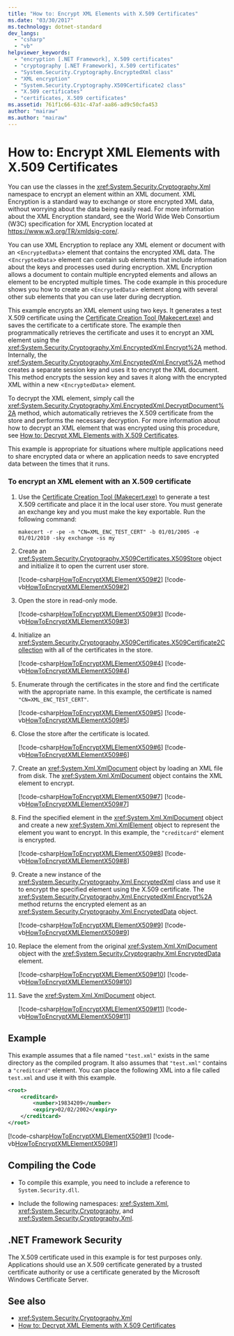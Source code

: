 ```yaml
---
title: "How to: Encrypt XML Elements with X.509 Certificates"
ms.date: "03/30/2017"
ms.technology: dotnet-standard
dev_langs: 
  - "csharp"
  - "vb"
helpviewer_keywords: 
  - "encryption [.NET Framework], X.509 certificates"
  - "cryptography [.NET Framework], X.509 certificates"
  - "System.Security.Cryptography.EncryptedXml class"
  - "XML encryption"
  - "System.Security.Cryptography.X509Certificate2 class"
  - "X.509 certificates"
  - "certificates, X.509 certificates"
ms.assetid: 761f1c66-631c-47af-aa86-ad9c50cfa453
author: "mairaw"
ms.author: "mairaw"
---
```

# How to: Encrypt XML Elements with X.509 Certificates
You can use the classes in the <xref:System.Security.Cryptography.Xml> namespace to encrypt an element within an XML document.  XML Encryption is a standard way to exchange or store encrypted XML data, without worrying about the data being easily read.  For more information about the XML Encryption standard, see the World Wide Web Consortium (W3C) specification for XML Encryption located at <https://www.w3.org/TR/xmldsig-core/>.  
  
 You can use XML Encryption to replace any XML element or document with an <`EncryptedData`> element that contains the encrypted XML data. The <`EncryptedData`> element can contain sub elements that include information about the keys and processes used during encryption.  XML Encryption allows a document to contain multiple encrypted elements and allows an element to be encrypted multiple times.  The code example in this procedure shows you how to create an <`EncryptedData`> element along with several other sub elements that you can use later during decryption.  
  
 This example encrypts an XML element using two keys.  It generates a test X.509 certificate using the [Certificate Creation Tool (Makecert.exe)](https://msdn.microsoft.com/library/windows/desktop/aa386968.aspx) and saves the certificate to a certificate store.  The example then programmatically retrieves the certificate and uses it to encrypt an XML element using the <xref:System.Security.Cryptography.Xml.EncryptedXml.Encrypt%2A> method.  Internally, the <xref:System.Security.Cryptography.Xml.EncryptedXml.Encrypt%2A> method creates a separate session key and uses it to encrypt the XML document. This method encrypts the session key and saves it along with the encrypted XML within a new <`EncryptedData`> element.  
  
 To decrypt the XML element, simply call the <xref:System.Security.Cryptography.Xml.EncryptedXml.DecryptDocument%2A> method, which automatically retrieves the X.509 certificate from the store and performs the necessary decryption.  For more information about how to decrypt an XML element that was encrypted using this procedure, see [How to: Decrypt XML Elements with X.509 Certificates](../../../docs/standard/security/how-to-decrypt-xml-elements-with-x-509-certificates.md).  
  
 This example is appropriate for situations where multiple applications need to share encrypted data or where an application needs to save encrypted data between the times that it runs.  
  
### To encrypt an XML element with an X.509 certificate  
  
1.  Use the [Certificate Creation Tool (Makecert.exe)](https://msdn.microsoft.com/library/windows/desktop/aa386968.aspx) to generate a test X.509 certificate and place it in the local user store.  You must generate an exchange key and you must make the key exportable. Run the following command:  
  
    ```  
    makecert -r -pe -n "CN=XML_ENC_TEST_CERT" -b 01/01/2005 -e 01/01/2010 -sky exchange -ss my  
    ```  
  
2.  Create an <xref:System.Security.Cryptography.X509Certificates.X509Store> object and initialize it to open the current user store.  
  
     [!code-csharp[HowToEncryptXMLElementX509#2](../../../samples/snippets/csharp/VS_Snippets_CLR/HowToEncryptXMLElementX509/cs/sample.cs#2)]
     [!code-vb[HowToEncryptXMLElementX509#2](../../../samples/snippets/visualbasic/VS_Snippets_CLR/HowToEncryptXMLElementX509/vb/sample.vb#2)]  
  
3.  Open the store in read-only mode.  
  
     [!code-csharp[HowToEncryptXMLElementX509#3](../../../samples/snippets/csharp/VS_Snippets_CLR/HowToEncryptXMLElementX509/cs/sample.cs#3)]
     [!code-vb[HowToEncryptXMLElementX509#3](../../../samples/snippets/visualbasic/VS_Snippets_CLR/HowToEncryptXMLElementX509/vb/sample.vb#3)]  
  
4.  Initialize an <xref:System.Security.Cryptography.X509Certificates.X509Certificate2Collection> with all of the certificates in the store.  
  
     [!code-csharp[HowToEncryptXMLElementX509#4](../../../samples/snippets/csharp/VS_Snippets_CLR/HowToEncryptXMLElementX509/cs/sample.cs#4)]
     [!code-vb[HowToEncryptXMLElementX509#4](../../../samples/snippets/visualbasic/VS_Snippets_CLR/HowToEncryptXMLElementX509/vb/sample.vb#4)]  
  
5.  Enumerate through the certificates in the store and find the certificate with the appropriate name.  In this example, the certificate is named `"CN=XML_ENC_TEST_CERT"`.  
  
     [!code-csharp[HowToEncryptXMLElementX509#5](../../../samples/snippets/csharp/VS_Snippets_CLR/HowToEncryptXMLElementX509/cs/sample.cs#5)]
     [!code-vb[HowToEncryptXMLElementX509#5](../../../samples/snippets/visualbasic/VS_Snippets_CLR/HowToEncryptXMLElementX509/vb/sample.vb#5)]  
  
6.  Close the store after the certificate is located.  
  
     [!code-csharp[HowToEncryptXMLElementX509#6](../../../samples/snippets/csharp/VS_Snippets_CLR/HowToEncryptXMLElementX509/cs/sample.cs#6)]
     [!code-vb[HowToEncryptXMLElementX509#6](../../../samples/snippets/visualbasic/VS_Snippets_CLR/HowToEncryptXMLElementX509/vb/sample.vb#6)]  
  
7.  Create an <xref:System.Xml.XmlDocument> object by loading an XML file from disk.  The <xref:System.Xml.XmlDocument> object contains the XML element to encrypt.  
  
     [!code-csharp[HowToEncryptXMLElementX509#7](../../../samples/snippets/csharp/VS_Snippets_CLR/HowToEncryptXMLElementX509/cs/sample.cs#7)]
     [!code-vb[HowToEncryptXMLElementX509#7](../../../samples/snippets/visualbasic/VS_Snippets_CLR/HowToEncryptXMLElementX509/vb/sample.vb#7)]  
  
8.  Find the specified element in the <xref:System.Xml.XmlDocument> object and create a new <xref:System.Xml.XmlElement> object to represent the element you want to encrypt.  In this example, the `"creditcard"` element is encrypted.  
  
     [!code-csharp[HowToEncryptXMLElementX509#8](../../../samples/snippets/csharp/VS_Snippets_CLR/HowToEncryptXMLElementX509/cs/sample.cs#8)]
     [!code-vb[HowToEncryptXMLElementX509#8](../../../samples/snippets/visualbasic/VS_Snippets_CLR/HowToEncryptXMLElementX509/vb/sample.vb#8)]  
  
9. Create a new instance of the <xref:System.Security.Cryptography.Xml.EncryptedXml> class and use it to encrypt the specified element using the X.509 certificate.  The <xref:System.Security.Cryptography.Xml.EncryptedXml.Encrypt%2A> method returns the encrypted element as an <xref:System.Security.Cryptography.Xml.EncryptedData> object.  
  
     [!code-csharp[HowToEncryptXMLElementX509#9](../../../samples/snippets/csharp/VS_Snippets_CLR/HowToEncryptXMLElementX509/cs/sample.cs#9)]
     [!code-vb[HowToEncryptXMLElementX509#9](../../../samples/snippets/visualbasic/VS_Snippets_CLR/HowToEncryptXMLElementX509/vb/sample.vb#9)]  
  
10. Replace the element from the original <xref:System.Xml.XmlDocument> object with the <xref:System.Security.Cryptography.Xml.EncryptedData> element.  
  
     [!code-csharp[HowToEncryptXMLElementX509#10](../../../samples/snippets/csharp/VS_Snippets_CLR/HowToEncryptXMLElementX509/cs/sample.cs#10)]
     [!code-vb[HowToEncryptXMLElementX509#10](../../../samples/snippets/visualbasic/VS_Snippets_CLR/HowToEncryptXMLElementX509/vb/sample.vb#10)]  
  
11. Save the <xref:System.Xml.XmlDocument> object.  
  
     [!code-csharp[HowToEncryptXMLElementX509#11](../../../samples/snippets/csharp/VS_Snippets_CLR/HowToEncryptXMLElementX509/cs/sample.cs#11)]
     [!code-vb[HowToEncryptXMLElementX509#11](../../../samples/snippets/visualbasic/VS_Snippets_CLR/HowToEncryptXMLElementX509/vb/sample.vb#11)]  
  
## Example  
 This example assumes that a file named `"test.xml"` exists in the same directory as the compiled program.  It also assumes that `"test.xml"` contains a `"creditcard"` element.  You can place the following XML into a file called `test.xml` and use it with this example.  
  
```xml  
<root>  
    <creditcard>  
        <number>19834209</number>  
        <expiry>02/02/2002</expiry>  
    </creditcard>  
</root>  
```  
  
 [!code-csharp[HowToEncryptXMLElementX509#1](../../../samples/snippets/csharp/VS_Snippets_CLR/HowToEncryptXMLElementX509/cs/sample.cs#1)]
 [!code-vb[HowToEncryptXMLElementX509#1](../../../samples/snippets/visualbasic/VS_Snippets_CLR/HowToEncryptXMLElementX509/vb/sample.vb#1)]  
  
## Compiling the Code  
  
-   To compile this example, you need to include a reference to `System.Security.dll`.  
  
-   Include the following namespaces: <xref:System.Xml>, <xref:System.Security.Cryptography>, and <xref:System.Security.Cryptography.Xml>.  
  
## .NET Framework Security  
 The X.509 certificate used in this example is for test purposes only.  Applications should use an X.509 certificate generated by a trusted certificate authority or use a certificate generated by the Microsoft Windows Certificate Server.  
  
## See also

- <xref:System.Security.Cryptography.Xml>  
- [How to: Decrypt XML Elements with X.509 Certificates](../../../docs/standard/security/how-to-decrypt-xml-elements-with-x-509-certificates.md)
